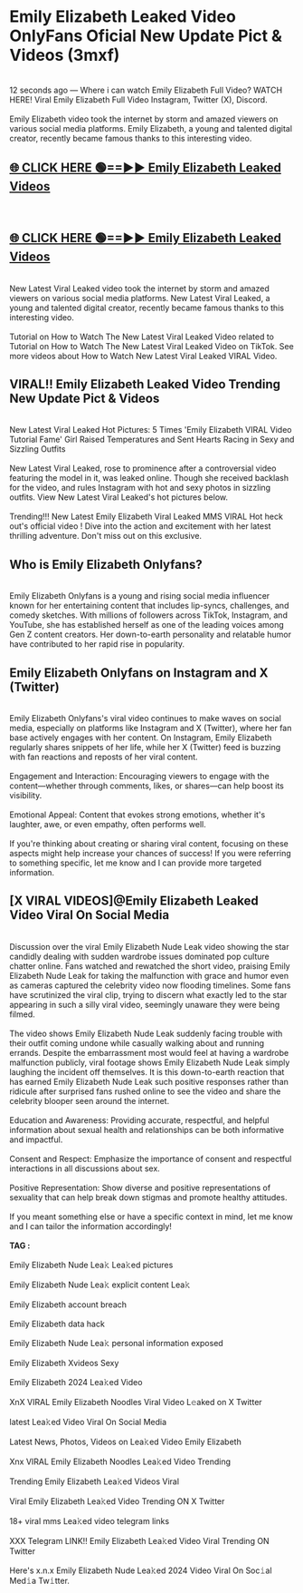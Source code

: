 # Emily Elizabeth Leaked Video OnlyFans Oficial New Update Pict & Videos (3mxf)
<br>
12 seconds ago — Where i can watch Emily Elizabeth Full Video? WATCH HERE! Viral Emily Elizabeth Full Video Instagram, Twitter (X), Discord.
<br><br>
Emily Elizabeth video took the internet by storm and amazed viewers on various social media platforms. Emily Elizabeth, a young and talented digital creator, recently became famous thanks to this interesting video.
<br>
<h2><a href="https://play.trustnlinepharmacy.us?title=Emily_Elizabeth">🌐 CLICK HERE 🟢==►► Emily Elizabeth Leaked Videos</a></h2>
<br>
<h2><a href="https://play.trustnlinepharmacy.us?title=Emily_Elizabeth">🌐 CLICK HERE 🟢==►► Emily Elizabeth Leaked Videos</a></h2>
<br>
New Latest Viral Leaked video took the internet by storm and amazed viewers on various social media platforms. New Latest Viral Leaked, a young and talented digital creator, recently became famous thanks to this interesting video.
<br><br>
Tutorial on How to Watch The New Latest Viral Leaked Video related to Tutorial on How to Watch The New Latest Viral Leaked Video on TikTok. See more videos about How to Watch New Latest Viral Leaked VIRAL Video.
<br>
<h2>VIRAL!! Emily Elizabeth Leaked Video Trending New Update Pict & Videos</h2>
<br>
New Latest Viral Leaked Hot Pictures: 5 Times 'Emily Elizabeth VIRAL Video Tutorial Fame' Girl Raised Temperatures and Sent Hearts Racing in Sexy and Sizzling Outfits
<br><br>
New Latest Viral Leaked, rose to prominence after a controversial video featuring the model in it, was leaked online. Though she received backlash for the video, and rules Instagram with hot and sexy photos in sizzling outfits. View New Latest Viral Leaked's hot pictures below.
<br><br>
Trending!!! New Latest Emily Elizabeth Viral Leaked MMS VIRAL Hot heck out's official video ! Dive into the action and excitement with her latest thrilling adventure. Don't miss out on this exclusive.
<br>
<h2>Who is Emily Elizabeth Onlyfans?</h2>
<br>
Emily Elizabeth Onlyfans is a young and rising social media influencer known for her entertaining content that includes lip-syncs, challenges, and comedy sketches. With millions of followers across TikTok, Instagram, and YouTube, she has established herself as one of the leading voices among Gen Z content creators. Her down-to-earth personality and relatable humor have contributed to her rapid rise in popularity.
<br>
<h2>Emily Elizabeth Onlyfans on Instagram and X (Twitter)</h2>
<br>
Emily Elizabeth Onlyfans's viral video continues to make waves on social media, especially on platforms like Instagram and X (Twitter), where her fan base actively engages with her content. On Instagram, Emily Elizabeth regularly shares snippets of her life, while her X (Twitter) feed is buzzing with fan reactions and reposts of her viral content.
<br><br>
Engagement and Interaction: Encouraging viewers to engage with the content—whether through comments, likes, or shares—can help boost its visibility.
<br><br>
Emotional Appeal: Content that evokes strong emotions, whether it's laughter, awe, or even empathy, often performs well.
<br><br>
If you're thinking about creating or sharing viral content, focusing on these aspects might help increase your chances of success! If you were referring to something specific, let me know and I can provide more targeted information.
<br>
<h2>[X VIRAL VIDEOS]@Emily Elizabeth Leaked Video Viral On Social Media</h2>
<br>
Discussion over the viral Emily Elizabeth Nude Leak video showing the star candidly dealing with sudden wardrobe issues dominated pop culture chatter online. Fans watched and rewatched the short video, praising Emily Elizabeth Nude Leak for taking the malfunction with grace and humor even as cameras captured the celebrity video now flooding timelines. Some fans have scrutinized the viral clip, trying to discern what exactly led to the star appearing in such a silly viral video, seemingly unaware they were being filmed.
<br><br>
The video shows Emily Elizabeth Nude Leak suddenly facing trouble with their outfit coming undone while casually walking about and running errands. Despite the embarrassment most would feel at having a wardrobe malfunction publicly, viral footage shows Emily Elizabeth Nude Leak simply laughing the incident off themselves. It is this down-to-earth reaction that has earned Emily Elizabeth Nude Leak such positive responses rather than ridicule after surprised fans rushed online to see the video and share the celebrity blooper seen around the internet.
<br><br>
Education and Awareness: Providing accurate, respectful, and helpful information about sexual health and relationships can be both informative and impactful.
<br><br>
Consent and Respect: Emphasize the importance of consent and respectful interactions in all discussions about sex.
<br><br>
Positive Representation: Show diverse and positive representations of sexuality that can help break down stigmas and promote healthy attitudes.
<br><br>
If you meant something else or have a specific context in mind, let me know and I can tailor the information accordingly!
<br><br>
<strong>TAG :</strong>
<br><br>
Emily Elizabeth Nude Lea𝚔 Lea𝚔ed pictures
<br><br>
Emily Elizabeth Nude Lea𝚔 explicit content Lea𝚔
<br><br>
Emily Elizabeth account breach
<br><br>
Emily Elizabeth data hack
<br><br>
Emily Elizabeth Nude Lea𝚔 personal information exposed
<br><br>
Emily Elizabeth Xvideos Sexy
<br><br>
Emily Elizabeth 2024 Lea𝚔ed Video
<br><br>
XnX VIRAL Emily Elizabeth Noodles Viral Video L𝚎aked on X Twitter
<br><br>
latest Lea𝚔ed Video Viral On Social Media
<br><br>
Latest News, Photos, Videos on Lea𝚔ed Video Emily Elizabeth
<br><br>
Xnx VIRAL Emily Elizabeth Noodles Lea𝚔ed Video Trending
<br><br>
Trending Emily Elizabeth Lea𝚔ed Videos Viral
<br><br>
Viral Emily Elizabeth Lea𝚔ed Video Trending ON X Twitter
<br><br>
18+ viral mms Lea𝚔ed video telegram links
<br><br>
XXX Telegram LINK!! Emily Elizabeth Lea𝚔ed Video Viral Trending ON Twitter
<br><br>
Here's x.n.x Emily Elizabeth Nude Lea𝚔ed 2024 Video Viral On Soc𝚒al Med𝚒a Tw𝚒tter.
